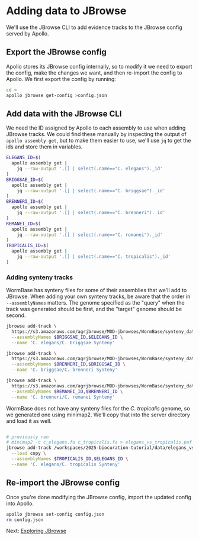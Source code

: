 # Adding data to JBrowse

We'll use the JBrowse CLI to add evidence tracks to the JBrowse config served by
Apollo.

## Export the JBrowse config

Apollo stores its JBrowse config internally, so to modify it we need to export
the config, make the changes we want, and then re-import the config to Apollo.
We first export the config by running:

```sh
cd ~
apollo jbrowse get-config >config.json
```

## Add data with the JBrowse CLI

We need the ID assigned by Apollo to each assembly to use when adding JBrowse
tracks. We could find these manually by inspecting the output of
`apollo assembly get`, but to make them easier to use, we'll use `jq` to get the
ids and store them in variables.

```sh
ELEGANS_ID=$(
  apollo assembly get |
    jq --raw-output '.[] | select(.name=="C. elegans")._id'
)
BRIGGSAE_ID=$(
  apollo assembly get |
    jq --raw-output '.[] | select(.name=="C. briggsae")._id'
)
BRENNERI_ID=$(
  apollo assembly get |
    jq --raw-output '.[] | select(.name=="C. brenneri")._id'
)
REMANEI_ID=$(
  apollo assembly get |
    jq --raw-output '.[] | select(.name=="C. remanei")._id'
)
TROPICALIS_ID=$(
  apollo assembly get |
    jq --raw-output '.[] | select(.name=="C. tropicalis")._id'
)
```

### Adding synteny tracks

WormBase has synteny files for some of their assemblies that we'll add to
JBrowse. When adding your own synteny tracks, be aware that the order in
`--assemblyNames` matters. The genome specified as the "query" when the track
was generated should be first, and the "target" genome should be second.

```sh
jbrowse add-track \
  https://s3.amazonaws.com/agrjbrowse/MOD-jbrowses/WormBase/synteny_data/c_elegans.c_briggsae.paf \
  --assemblyNames $BRIGGSAE_ID,$ELEGANS_ID \
  --name 'C. elegans/C. briggsae Synteny'

jbrowse add-track \
  https://s3.amazonaws.com/agrjbrowse/MOD-jbrowses/WormBase/synteny_data/c_briggsae.c_brenneri.paf \
  --assemblyNames $BRENNERI_ID,$BRIGGSAE_ID \
  --name 'C. briggsae/C. brenneri Synteny'

jbrowse add-track \
  https://s3.amazonaws.com/agrjbrowse/MOD-jbrowses/WormBase/synteny_data/c_brenneri.c_remanei.paf \
  --assemblyNames $REMANEI_ID,$BRENNERI_ID \
  --name 'C. brenneri/C. remanei Synteny'
```

WormBase does not have any synteny files for the _C. tropicalis_ genome, so we
generated one using minimap2. We'll copy that into the server directory and load
it as well.

```sh

# previously ran
# minimap2 -c c_elegans.fa c_tropicalis.fa > elegans_vs_tropicalis.paf to generate this alignment
jbrowse add-track /workspaces/2025-biocuration-tutorial/data/elegans_vs_tropicalis.paf \
  --load copy \
  --assemblyNames $TROPICALIS_ID,$ELEGANS_ID \
  --name 'C. elegans/C. tropicalis Synteny'
```

## Re-import the JBrowse config

Once you're done modifying the JBrowse config, import the updated config into
Apollo.

```sh
apollo jbrowse set-config config.json
rm config.json
```

Next: [Exploring JBrowse](05-exploring-jbrowse.md)
